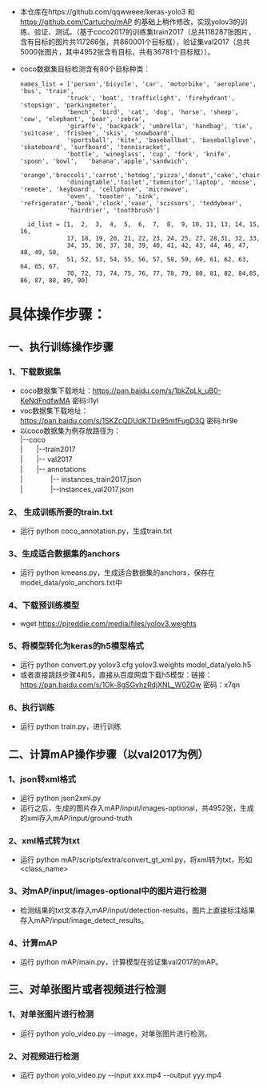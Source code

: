 * 本仓库在https://github.com/qqwweee/keras-yolo3 和 https://github.com/Cartucho/mAP 的基础上稍作修改，实现yolov3的训练、验证、测试。（基于coco2017的训练集train2017（总共118287张图片，含有目标的图片共117266张，共860001个目标框），验证集val2017（总共5000张图片，其中4952张含有目标，共有36781个目标框））。

* coco数据集目标检测含有80个目标种类：

      names_list = ['person','bicycle', 'car', 'motorbike', 'aeroplane', 'bus', 'train', 
                   'truck', 'boat', 'trafficlight', 'firehydrant', 'stopsign', 'parkingmeter', 
                   'bench', 'bird', 'cat', 'dog', 'horse', 'sheep', 'cow', 'elephant', 'bear', 'zebra', 
                   'giraffe', 'backpack', 'umbrella', 'handbag', 'tie', 'suitcase', 'frisbee', 'skis', 'snowboard', 
                   'sportsball', 'kite', 'baseballbat', 'baseballglove', 'skateboard', 'surfboard', 'tennisracket', 
                   'bottle', 'wineglass', 'cup', 'fork', 'knife', 'spoon', 'bowl',   'banana','apple','sandwich',
                   'orange','broccoli','carrot','hotdog','pizza','donut','cake','chair','sofa','pottedplant','bed',
                   'diningtable','toilet','tvmonitor','laptop', 'mouse', 'remote', 'keyboard', 'cellphone', 'microwave', 
                   'oven', 'toaster', 'sink', 'refrigerator','book','clock','vase', 'scissors', 'teddybear', 
                   'hairdrier', 'toothbrush']
              
        id_list = [1,  2,  3,  4,  5,  6,  7,  8,  9, 10, 11, 13, 14, 15, 16,
                   17, 18, 19, 20, 21, 22, 23, 24, 25, 27, 28,31, 32, 33,
                   34, 35, 36, 37, 38, 39, 40, 41, 42, 43, 44, 46, 47, 48, 49, 50,
                   51, 52, 53, 54, 55, 56, 57, 58, 59, 60, 61, 62, 63, 64, 65, 67,
                   70, 72, 73, 74, 75, 76, 77, 78, 79, 80, 81, 82, 84,85, 86, 87, 88, 89, 90]
           
# 具体操作步骤：

## 一、执行训练操作步骤

### 1、下载数据集

   * coco数据集下载地址：https://pan.baidu.com/s/1bkZqLk_uB0-KeNdFndfwMA 密码:l1yl
   * voc数据集下载地址： https://pan.baidu.com/s/1SKZcQDUdKTDx95mfFugD3Q  密码:hr9e
   * 以coco数据集为例存放路径为：<br>
   |--coco<br>
   |　　|--train2017<br>
   |　　|-- val2017<br>
   |　　|-- annotations<br>
   |　　　　|-- instances_train2017.json<br>
   |　　　　|--instances_val2017.json
   
### 2、 生成训练所要的train.txt

   * 运行 python coco_annotation.py，生成train.txt
   
### 3、生成适合数据集的anchors

   * 运行 python kmeans.py，生成适合数据集的anchors，保存在model_data/yolo_anchors.txt中
   
### 4、下载预训练模型

   * wget https://pjreddie.com/media/files/yolov3.weights 
      
### 5、将模型转化为keras的h5模型格式

   * 运行 python convert.py yolov3.cfg yolov3.weights model_data/yolo.h5
   * 或者直接跳跃步骤4和5，直接从百度网盘下载h5模型：链接：https://pan.baidu.com/s/1Ok-8gSGvhzRdjXNL_W0ZGw 密码：x7qn
   
### 6、执行训练

   * 运行 python train.py，进行训练
   
## 二、计算mAP操作步骤（以val2017为例） 

### 1、json转xml格式

   * 运行 python json2xml.py
   * 运行之后，生成的图片存入mAP/input/images-optional，共4952张，生成的xml存入mAP/input/ground-truth
   
### 2、xml格式转为txt

   * 运行 python mAP/scripts/extra/convert_gt_xml.py，将xml转为txt，形如<class_name><left><top><right><bottom>
      
### 3、对mAP/input/images-optional中的图片进行检测

   * 检测结果的txt文本存入mAP/input/detection-results，图片上直接标注结果存入mAP/input/image_detect_results。
  
### 4、计算mAP

   * 运行 python mAP/main.py，计算模型在验证集val2017的mAP。
   
 ## 三、对单张图片或者视频进行检测
 
 ### 1、对单张图片进行检测
   
   * 运行 python yolo_video.py --image，对单张图片进行检测。
 ### 2、对视频进行检测
   * 运行 python yolo_video.py --input xxx.mp4 --output yyy.mp4

